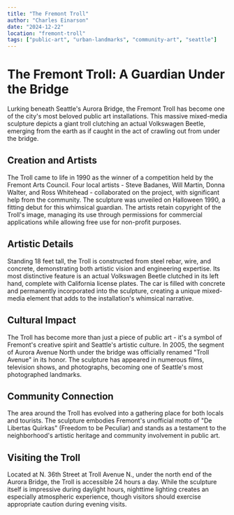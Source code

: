 ```yaml
---
title: "The Fremont Troll"
author: "Charles Einarson"
date: "2024-12-22"
location: "fremont-troll"
tags: ["public-art", "urban-landmarks", "community-art", "seattle"]
---
```


# The Fremont Troll: A Guardian Under the Bridge

Lurking beneath Seattle's Aurora Bridge, the Fremont Troll has become one of the city's most beloved public art installations. This massive mixed-media sculpture depicts a giant troll clutching an actual Volkswagen Beetle, emerging from the earth as if caught in the act of crawling out from under the bridge.

## Creation and Artists

The Troll came to life in 1990 as the winner of a competition held by the Fremont Arts Council. Four local artists - Steve Badanes, Will Martin, Donna Walter, and Ross Whitehead - collaborated on the project, with significant help from the community. The sculpture was unveiled on Halloween 1990, a fitting debut for this whimsical guardian. The artists retain copyright of the Troll's image, managing its use through permissions for commercial applications while allowing free use for non-profit purposes.

## Artistic Details

Standing 18 feet tall, the Troll is constructed from steel rebar, wire, and concrete, demonstrating both artistic vision and engineering expertise. Its most distinctive feature is an actual Volkswagen Beetle clutched in its left hand, complete with California license plates. The car is filled with concrete and permanently incorporated into the sculpture, creating a unique mixed-media element that adds to the installation's whimsical narrative.

## Cultural Impact

The Troll has become more than just a piece of public art - it's a symbol of Fremont's creative spirit and Seattle's artistic culture. In 2005, the segment of Aurora Avenue North under the bridge was officially renamed "Troll Avenue" in its honor. The sculpture has appeared in numerous films, television shows, and photographs, becoming one of Seattle's most photographed landmarks.

## Community Connection

The area around the Troll has evolved into a gathering place for both locals and tourists. The sculpture embodies Fremont's unofficial motto of "De Libertas Quirkas" (Freedom to be Peculiar) and stands as a testament to the neighborhood's artistic heritage and community involvement in public art.

## Visiting the Troll

Located at N. 36th Street at Troll Avenue N., under the north end of the Aurora Bridge, the Troll is accessible 24 hours a day. While the sculpture itself is impressive during daylight hours, nighttime lighting creates an especially atmospheric experience, though visitors should exercise appropriate caution during evening visits.
